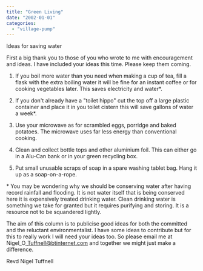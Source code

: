 ```yaml
---
title: "Green Living"
date: "2002-01-01"
categories: 
  - "village-pump"
---
```


Ideas for saving water

First a big thank you to those of you who wrote to me with encouragement and ideas. I have included your ideas this time. Please keep them coming.

1) If you boil more water than you need when making a cup of tea, fill a flask with the extra boiling water it will be fine for an instant coffee or for cooking vegetables later. This saves electricity and water\*.

2) If you don't already have a "toilet hippo" cut the top off a large plastic container and place it in you toilet cistern this will save gallons of water a week\*.

4) Use your microwave as for scrambled eggs, porridge and baked potatoes. The microwave uses far less energy than conventional cooking.

5) Clean and collect bottle tops and other aluminium foil. This can either go in a Alu-Can bank or in your green recycling box.

6) Put small unusable scraps of soap in a spare washing tablet bag. Hang it up as a soap-on-a-rope.

\* You may be wondering why we should be conserving water after having record rainfall and flooding. It is not water itself that is being conserved here it is expensively treated drinking water. Clean drinking water is something we take for granted but it requires purifying and storing. It is a resource not to be squandered lightly.

The aim of this column is to publicise good ideas for both the committed and the reluctant environmentalist. I have some ideas to contribute but for this to really work I will need your ideas too. So please email me at Nigel\_O\_Tuffnell@btinternet.com and together we might just make a difference.

Revd Nigel Tuffnell
